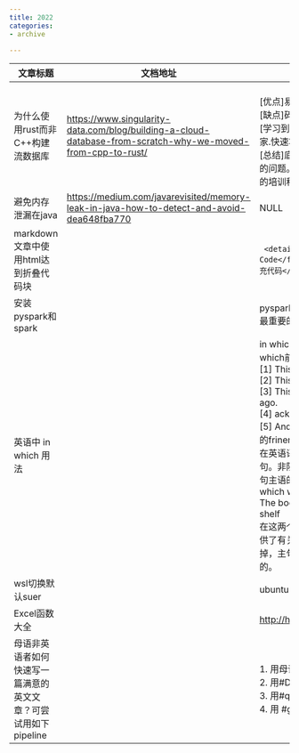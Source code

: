 ```yaml
---
title: 2022
categories: 
- archive

---
```


|文章标题|文档地址|学到什么|
|---|---|---|
|为什么使用rust而非C++构建流数据库|https://www.singularity-data.com/blog/building-a-cloud-database-from-scratch-why-we-moved-from-cpp-to-rust/|<br>[优点]易于使用,内存安全的,学习简单,可管理的不安全性<br>[缺点]碎片化的异步子系统,笨重的error处理机制,缺少泛型. <br>[学习到的经验] 用新的语言或者新的架构成为必然.有相关方面的专家.快速壮大自己的队伍。<br>[总结]底层编程,性能,内存安全,友好的包管理工具是你项目主要考虑的问题。有没有专家帮到你,时间时间时间上的安排,有没有内部自用的培训程序在rust上|
|避免内存泄漏在java|https://medium.com/javarevisited/memory-leak-in-java-how-to-detect-and-avoid-dea648fba770|NULL|
|markdown文章中使用html达到折叠代码块|| ``` <details> <summary><font size="4" color="orange">Show Code</font></summary> <pre><code class="language-cpp">这里填充代码</code></pre> </details>```|
|安装pyspark和spark||pyspark=3.2.2,spark=3.2.2,jdk=11,python3=3.8,scala=2.11.12.最重要的是版本保持一致|
|英语中 in which 用法||in which 是relative pronoun(关系代词)，用来引导定语从句,在which前加介词显得正式，省去which就不正式.<br>[1] This is the car in which I travelled to Beijing. <br>[2] This is the house in which I grew up. <br>[3] This is the pitch on which I played football all those years ago. <br>[4] ack at school, the name by which I was known was Charlie. <br>[5] And these are the friends with whom I played every day. 这里的frinends是指代后面从句的宾语，故用whome<br>在英语语法中，「in which」是一种连词，它用来引导非限制性定语从句。非限制性定语从句是指那些不必要的从句，它们可以提供有关主句主语的额外信息，但不会对主句造成影响。例如：The house, in which we used to live, has been sold.<br>The book, in which I found the information I needed, is on the shelf<br>在这两个例子中，「in which」都用来引导非限制性定语从句，它们提供了有关主句主语的额外信息。但是，如果我们把「in which」去掉，主句仍然能够正常运行，这就表明非限制性定语从句不是必须的。|
|wsl切换默认suer||ubuntu2004.exe config --default-user root|
|Excel函数大全||http://hanshu.xuewps.com/|
|母语非英语者如何快速写一篇满意的英文文章？可尝试用如下pipeline||1. 用母语写下梗概，用#ChatGPT 扩充 <br>2. 用#DeepL 译成英文，将英文<br> 3. 用#quillbot 润色加工最后 <br> 4. 用 #grammerly稿|